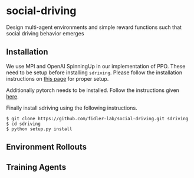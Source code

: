 # social-driving
Design multi-agent environments and simple reward functions such that social
driving behavior emerges


## Installation

We use MPI and OpenAI SpinningUp in our implementation of PPO. These need to
be setup before installing `sdriving`. Please follow the installation
instructions on [this page](https://spinningup.openai.com/en/latest/user/installation.html)
for proper setup.

Additionally pytorch needs to be installed. Follow the instructions given
[here](https://pytorch.org/get-started/locally/).

Finally install sdriving using the following instructions.

```
$ git clone https://github.com/fidler-lab/social-driving.git sdriving
$ cd sdriving
$ python setup.py install
```

## Environment Rollouts

## Training Agents